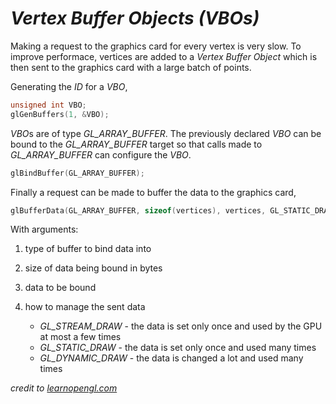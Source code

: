 # ***Vertex Buffer Objects (VBOs)***

Making a request to the graphics card for every vertex is very slow. To improve performace, vertices are added to a *Vertex Buffer Object* which is then sent to the graphics card with a large batch of points.

Generating the *ID* for a *VBO*,

```C++
unsigned int VBO;
glGenBuffers(1, &VBO);
```

*VBO*s are of type *GL_ARRAY_BUFFER*. The previously declared *VBO* can be bound to the *GL_ARRAY_BUFFER* target so that calls made to *GL_ARRAY_BUFFER* can configure the *VBO*.

```C++
glBindBuffer(GL_ARRAY_BUFFER);
```

Finally a request can be made to buffer the data to the graphics card,

```C++
glBufferData(GL_ARRAY_BUFFER, sizeof(vertices), vertices, GL_STATIC_DRAW);
```

With arguments:

1. type of buffer to bind data into
2. size of data being bound in bytes
3. data to be bound
4. how to manage the sent data

    - *GL_STREAM_DRAW* - the data is set only once and used by the GPU at most a few times
    - *GL_STATIC_DRAW* - the data is set only once and used many times
    - *GL_DYNAMIC_DRAW* - the data is changed a lot and used many times

*credit to [learnopengl.com](https://learnopengl.com)*
